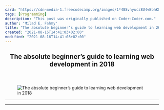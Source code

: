 ```yaml
---
card: "https://cdn-media-1.freecodecamp.org/images/1*48Svhyucz8U4vEbhK8swpg.png"
tags: [Programming]
description: "This post was originally published on Coder-Coder.com."
author: "Milad E. Fahmy"
title: "The absolute beginner’s guide to learning web development in 2018"
created: "2021-08-16T14:41:03+02:00"
modified: "2021-08-16T14:41:03+02:00"
---
```

<div class="site-wrapper">
<main id="site-main" class="site-main outer">
<div class="inner">
<article class="post-full post tag-programming tag-web-development tag-startup tag-tech tag-life-lessons ">
<header class="post-full-header">
<h1 class="post-full-title">The absolute beginner’s guide to learning web development in 2018</h1>
</header>
<figure class="post-full-image">
<picture>
<source media="(max-width: 700px)" sizes="1px" srcset="data:image/gif;base64,R0lGODlhAQABAIAAAAAAAP///yH5BAEAAAAALAAAAAABAAEAAAIBRAA7 1w">
<source media="(min-width: 701px)" sizes="(max-width: 800px) 400px,
(max-width: 1170px) 700px,
1400px" srcset="https://cdn-media-1.freecodecamp.org/images/1*48Svhyucz8U4vEbhK8swpg.png 300w,
https://cdn-media-1.freecodecamp.org/images/1*48Svhyucz8U4vEbhK8swpg.png 600w,
https://cdn-media-1.freecodecamp.org/images/1*48Svhyucz8U4vEbhK8swpg.png 1000w,
https://cdn-media-1.freecodecamp.org/images/1*48Svhyucz8U4vEbhK8swpg.png 2000w">
<img onerror="this.style.display='none'" src="https://cdn-media-1.freecodecamp.org/images/1*48Svhyucz8U4vEbhK8swpg.png" alt="The absolute beginner’s guide to learning web development in 2018">
</picture>
</figure>
<section class="post-full-content">
<div class="post-content">
</div>
<hr>
<hr>
</section>
</article>
</div>
</main>
</div>
<!-- Google Tag Manager (noscript) -->
<!-- End Google Tag Manager (noscript) -->

